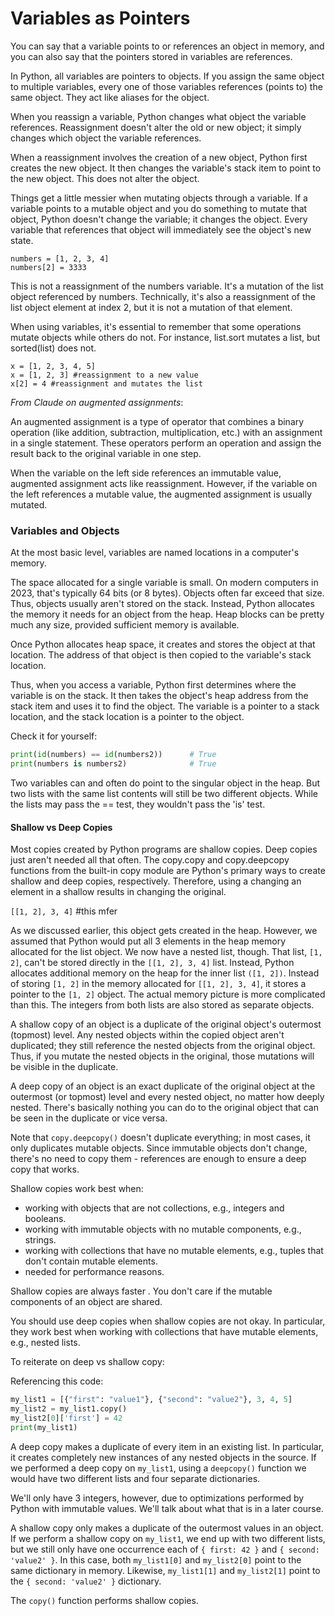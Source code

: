 # Variables as Pointers

You can say that a variable points to or references an object in memory, and you can also 
say that the pointers stored in variables are references. 

In Python, all variables are pointers to objects. If you assign the same object to multiple variables, every one of those variables references (points to) the same object. They act like aliases for the object.

When you reassign a variable, Python changes what object the variable references. 
Reassignment doesn't alter the old or new object; it simply changes which object the 
variable references.

When a reassignment involves the creation of a new object, Python first creates the new 
object. It then changes the variable's stack item to point to the new object. This does not alter the object.

Things get a little messier when mutating objects through a variable. If a variable points
to a mutable object and you do something to mutate that object, Python doesn't change the 
variable; it changes the object. Every variable that references that object will immediately see the object's new state.

```
numbers = [1, 2, 3, 4]
numbers[2] = 3333
```

This is not a reassignment of the numbers variable. It's a mutation of the list object 
referenced by numbers. Technically, it's also a reassignment of the list object element 
at index 2, but it is not a mutation of that element. 

When using variables, it's essential to remember that some operations mutate objects while 
others do not. For instance, list.sort mutates a list, but sorted(list) does not.

```
x = [1, 2, 3, 4, 5]
x = [1, 2, 3] #reassignment to a new value
x[2] = 4 #reassignment and mutates the list
```

_From Claude on augmented assignments_:

An augmented assignment is a type of operator that combines a binary operation (like 
addition, subtraction, multiplication, etc.) with an assignment in a single statement. 
These operators perform an operation and assign the result back to the original variable 
in one step.

When the variable on the left side references an immutable value, augmented assignment acts like reassignment. However, if the variable on the left references a mutable value, the augmented assignment is usually mutated.

### Variables and Objects

At the most basic level, variables are named locations in a computer's memory. 

The space allocated for a single variable is small. On modern computers in 2023, that's 
typically 64 bits (or 8 bytes). Objects often far exceed that size. Thus, objects usually 
aren't stored on the stack. Instead, Python allocates the memory it needs for an object 
from the heap. Heap blocks can be pretty much any size, provided sufficient memory is 
available.

Once Python allocates heap space, it creates and stores the object at that location. The 
address of that object is then copied to the variable's stack location.

Thus, when you access a variable, Python first determines where the variable is on the 
stack. It then takes the object's heap address from the stack item and uses it to find 
the object. The variable is a pointer to a stack location, and the stack location is a 
pointer to the object.

Check it for yourself:

```python
print(id(numbers) == id(numbers2))      # True
print(numbers is numbers2)              # True
```

Two variables can and often do point to the singular object in the heap. But two lists
with the same list contents will still be two different objects. While the lists
may pass the == test, they wouldn't pass the 'is' test.

#### Shallow vs Deep Copies

Most copies created by Python programs are shallow copies. Deep copies just aren't 
needed all that often. The copy.copy and copy.deepcopy functions from the built-in 
copy module are Python's primary ways to create shallow and deep copies, respectively.
Therefore, using a changing an element in a shallow results in changing the original.

`[[1, 2], 3, 4]` #this mfer

As we discussed earlier, this object gets created in the heap. However, we assumed that 
Python would put all 3 elements in the heap memory allocated for the list object. We now 
have a nested list, though. That list, `[1, 2]`, can't be stored directly in the `[[1, 2], 3, 4]` list. Instead, Python allocates additional memory on the heap for the inner list `([1, 2])`. Instead of storing `[1, 2]` in the memory allocated for `[[1, 2], 3, 4]`, it stores a pointer to the `[1, 2]` object. The actual memory picture is more complicated than this. The integers from both lists are also stored as separate objects. 

A shallow copy of an object is a duplicate of the original object's outermost (topmost) 
level. Any nested objects within the copied object aren't duplicated; they still reference 
the nested objects from the original object. Thus, if you mutate the nested objects in the 
original, those mutations will be visible in the duplicate.

A deep copy of an object is an exact duplicate of the original object at the outermost (or 
topmost) level and every nested object, no matter how deeply nested. There's basically 
nothing you can do to the original object that can be seen in the duplicate or vice versa.

Note that `copy.deepcopy()` doesn't duplicate everything; in most cases, it only duplicates mutable objects. Since immutable objects don't change, there's no need to copy them - references are enough to ensure a deep copy that works.

Shallow copies work best when:

* working with objects that are not collections, e.g., integers and booleans.
* working with immutable objects with no mutable components, e.g., strings.
* working with collections that have no mutable elements, e.g., tuples that don't 
contain mutable elements.
* needed for performance reasons. 

Shallow copies are always faster . You don't care if the mutable components of an object are shared.

You should use deep copies when shallow copies are not okay. In particular, they work best 
when working with collections that have mutable elements, e.g., nested lists.

To reiterate on deep vs shallow copy:

Referencing this code:
```python
my_list1 = [{"first": "value1"}, {"second": "value2"}, 3, 4, 5]
my_list2 = my_list1.copy()
my_list2[0]['first'] = 42
print(my_list1)
```

A deep copy makes a duplicate of every item in an existing list. In particular, it creates 
completely new instances of any nested objects in the source. If we performed a deep copy 
on `my_list1`, using a `deepcopy()` function we would have two different lists and four 
separate dictionaries.

We'll only have 3 integers, however, due to optimizations performed by Python with 
immutable values. We'll talk about what that is in a later course.

A shallow copy only makes a duplicate of the outermost values in an object. If we perform 
a shallow copy on `my_list1`, we end up with two different lists, but we still only have 
one occurrence each of `{ first: 42 }` and `{ second: 'value2' }`. In this case, both 
`my_list1[0]` and `my_list2[0]` point to the same dictionary in memory. Likewise, 
`my_list1[1]` and `my_list2[1]` point to the `{ second: 'value2' }` dictionary.

The `copy()` function performs shallow copies. 

